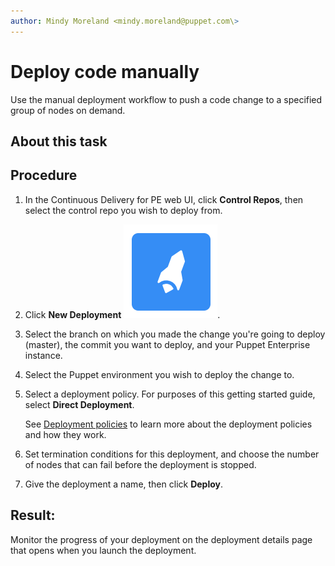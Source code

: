 ```yaml
---
author: Mindy Moreland <mindy.moreland@puppet.com\>
---
```


# Deploy code manually

Use the manual deployment workflow to push a code change to a specified group of nodes on demand.

## About this task

## Procedure

1.  In the Continuous Delivery for PE web UI, click **Control Repos**, then select the control repo you wish to deploy from.

2.  Click **New Deployment** ![](deployment.png).

3.  Select the branch on which you made the change you're going to deploy \(master\), the commit you want to deploy, and your Puppet Enterprise instance.

4.  Select the Puppet environment you wish to deploy the change to.

5.  Select a deployment policy. For purposes of this getting started guide, select **Direct Deployment**.

    See [Deployment policies](deployment_policies.md#) to learn more about the deployment policies and how they work.

6.  Set termination conditions for this deployment, and choose the number of nodes that can fail before the deployment is stopped.

7.  Give the deployment a name, then click **Deploy**.


## Result:

Monitor the progress of your deployment on the deployment details page that opens when you launch the deployment.

